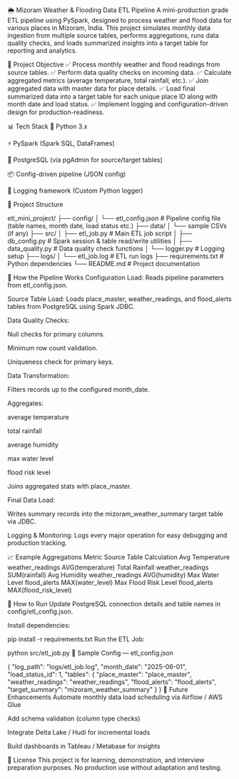 🌦️ Mizoram Weather & Flooding Data ETL Pipeline
A mini-production grade ETL pipeline using PySpark, designed to process weather and flood data for various places in Mizoram, India. This project simulates monthly data ingestion from multiple source tables, performs aggregations, runs data quality checks, and loads summarized insights into a target table for reporting and analytics.

📌 Project Objective
✅ Process monthly weather and flood readings from source tables.
✅ Perform data quality checks on incoming data.
✅ Calculate aggregated metrics (average temperature, total rainfall, etc.).
✅ Join aggregated data with master data for place details.
✅ Load final summarized data into a target table for each unique place ID along with month date and load status.
✅ Implement logging and configuration-driven design for production-readiness.

📊 Tech Stack
🐍 Python 3.x

⚡ PySpark (Spark SQL, DataFrames)

🐘 PostgreSQL (via pgAdmin for source/target tables)

📦 Config-driven pipeline (JSON config)

📑 Logging framework (Custom Python logger)

📂 Project Structure

etl_mini_project/
├── config/
│   └── etl_config.json             # Pipeline config file (table names, month date, load status etc.)
├── data/
│   └── sample CSVs (if any)
├── src/
│   ├── etl_job.py                  # Main ETL job script
│   ├── db_config.py                # Spark session & table read/write utilities
│   ├── data_quality.py             # Data quality check functions
│   └── logger.py                   # Logging setup
├── logs/
│   └── etl_job.log                 # ETL run logs
├── requirements.txt                # Python dependencies
└── README.md                       # Project documentation

📖 How the Pipeline Works
Configuration Load:
Reads pipeline parameters from etl_config.json.

Source Table Load:
Loads place_master, weather_readings, and flood_alerts tables from PostgreSQL using Spark JDBC.

Data Quality Checks:

Null checks for primary columns.

Minimum row count validation.

Uniqueness check for primary keys.

Data Transformation:

Filters records up to the configured month_date.

Aggregates:

average temperature

total rainfall

average humidity

max water level

flood risk level

Joins aggregated stats with place_master.

Final Data Load:

Writes summary records into the mizoram_weather_summary target table via JDBC.

Logging & Monitoring:
Logs every major operation for easy debugging and production tracking.

📈 Example Aggregations
Metric	Source Table	Calculation
Avg Temperature	weather_readings	AVG(temperature)
Total Rainfall	weather_readings	SUM(rainfall)
Avg Humidity	weather_readings	AVG(humidity)
Max Water Level	flood_alerts	MAX(water_level)
Max Flood Risk Level	flood_alerts	MAX(flood_risk_level)

📝 How to Run
Update PostgreSQL connection details and table names in config/etl_config.json.

Install dependencies:

pip install -r requirements.txt
Run the ETL Job:

python src/etl_job.py
📑 Sample Config — etl_config.json

{
  "log_path": "logs/etl_job.log",
  "month_date": "2025-06-01",
  "load_status_id": 1,
  "tables": {
    "place_master": "place_master",
    "weather_readings": "weather_readings",
    "flood_alerts": "flood_alerts",
    "target_summary": "mizoram_weather_summary"
  }
}
📌 Future Enhancements
Automate monthly data load scheduling via Airflow / AWS Glue

Add schema validation (column type checks)

Integrate Delta Lake / Hudi for incremental loads

Build dashboards in Tableau / Metabase for insights

📜 License
This project is for learning, demonstration, and interview preparation purposes. No production use without adaptation and testing.
